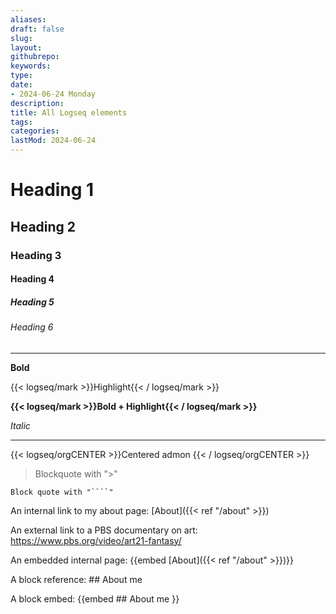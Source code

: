 ```yaml
---
aliases: 
draft: false
slug: 
layout: 
githubrepo: 
keywords: 
type: 
date:
- 2024-06-24 Monday
description: 
title: All Logseq elements
tags:
categories:
lastMod: 2024-06-24
---
```

# Heading 1

## Heading 2

### Heading 3

#### Heading 4

##### Heading 5

###### Heading 6

---

**Bold**

{{< logseq/mark >}}Highlight{{< / logseq/mark >}}

**{{< logseq/mark >}}Bold + Highlight{{< / logseq/mark >}}**

*Italic*

---

{{< logseq/orgCENTER >}}Centered admon
{{< / logseq/orgCENTER >}}

>Blockquote with ">"

`Block quote with "````" `

An internal link to my about page: [About]({{< ref "/about" >}})

An external link to a PBS documentary on art: https://www.pbs.org/video/art21-fantasy/

An embedded internal page: {{embed [About]({{< ref "/about" >}})}}

A block reference: ## About me


A block embed: {{embed ## About me
 }}
